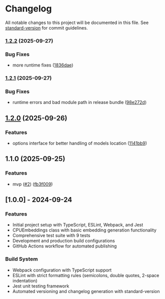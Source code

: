 # Changelog

All notable changes to this project will be documented in this file. See [standard-version](https://github.com/conventional-changelog/standard-version) for commit guidelines.

### [1.2.2](https://github.com/3p3r/cpu-embeddings/compare/v1.2.1...v1.2.2) (2025-09-27)


### Bug Fixes

* more runtime fixes ([1836dae](https://github.com/3p3r/cpu-embeddings/commit/1836dae524512e4e059f0a47cdc2d7f8ce92e6ac))

### [1.2.1](https://github.com/3p3r/cpu-embeddings/compare/v1.2.0...v1.2.1) (2025-09-27)


### Bug Fixes

* runtime errors and bad module path in release bundle ([98e272d](https://github.com/3p3r/cpu-embeddings/commit/98e272d19de778187a1a05d33fcd13618bb9dbec))

## [1.2.0](https://github.com/3p3r/cpu-embeddings/compare/v1.1.0...v1.2.0) (2025-09-26)


### Features

* options interface for better handling of models location ([1141bb9](https://github.com/3p3r/cpu-embeddings/commit/1141bb949e2510f0847093c2737242d8d4c7b0e5))

## 1.1.0 (2025-09-25)


### Features

* mvp ([#2](https://github.com/3p3r/cpu-embeddings/issues/2)) ([fb3f009](https://github.com/3p3r/cpu-embeddings/commit/fb3f009b4983112d28a56213ddf432a63b5f8524))

## [1.0.0] - 2024-09-24

### Features

- Initial project setup with TypeScript, ESLint, Webpack, and Jest
- CPUEmbeddings class with basic embedding generation functionality
- Comprehensive test suite with 9 tests
- Development and production build configurations
- GitHub Actions workflow for automated publishing

### Build System

- Webpack configuration with TypeScript support
- ESLint with strict formatting rules (semicolons, double quotes, 2-space indentation)
- Jest unit testing framework
- Automated versioning and changelog generation with standard-version